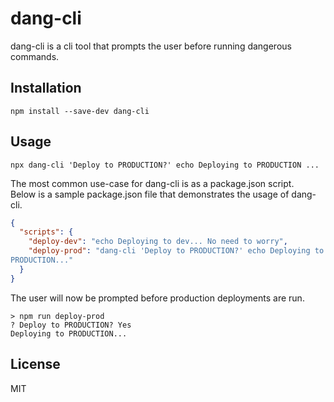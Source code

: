 # dang-cli

dang-cli is a cli tool that prompts the user before running dangerous commands.

## Installation

`npm install --save-dev dang-cli`

## Usage

`npx dang-cli 'Deploy to PRODUCTION?' echo Deploying to PRODUCTION ...`

The most common use-case for dang-cli is as a package.json script.<br>
Below is a sample package.json file that demonstrates the usage of dang-cli.

```json
{
  "scripts": {
    "deploy-dev": "echo Deploying to dev... No need to worry",
    "deploy-prod": "dang-cli 'Deploy to PRODUCTION?' echo Deploying to
PRODUCTION..."
  }
}
```

The user will now be prompted before production deployments are run.

```shell
> npm run deploy-prod
? Deploy to PRODUCTION? Yes
Deploying to PRODUCTION...
```

## License

MIT
